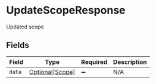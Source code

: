 # UpdateScopeResponse

Updated scope


## Fields

| Field                                           | Type                                            | Required                                        | Description                                     |
| ----------------------------------------------- | ----------------------------------------------- | ----------------------------------------------- | ----------------------------------------------- |
| `data`                                          | [Optional[Scope]](../../models/shared/scope.md) | :heavy_minus_sign:                              | N/A                                             |